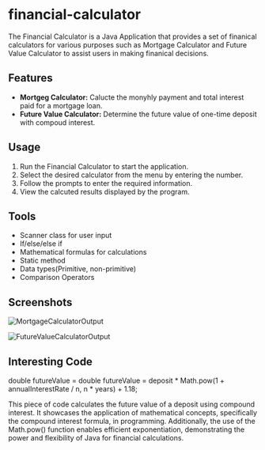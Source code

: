 # financial-calculator
The Financial Calculator is a Java Application that provides a set of finanical calculators for various purposes such as Mortgage Calculator and Future Value Calculator to assist users in making finanical decisions. 

## Features
- **Mortgeg Calculator:** Calucte the monyhly payment and total interest paid for a mortgage loan.
- **Future Value Calculator:** Determine the future value of one-time deposit with compoud interest.

## Usage
1. Run the Financial Calculator to start the application.
2. Select the desired calculator from the menu by entering the number.
3. Follow the prompts to enter the required information.
4. View the calcuted results displayed by the program.

## Tools 
- Scanner class for user input
- If/else/else if
- Mathematical formulas for calculations
- Static method
- Data types(Primitive, non-primitive)
- Comparison Operators

## Screenshots
![MortgageCalculatorOutput](https://github.com/Nyflyguyx200/financial-calculator/assets/114933451/cc98fa5e-3d70-468a-9043-1aa2ff2acdbf)


![FutureValueCalculatorOutput](https://github.com/Nyflyguyx200/financial-calculator/assets/114933451/c5adafe3-aa64-473c-b3dd-db81127d0433)

## Interesting Code
double futureValue = double futureValue = deposit * Math.pow(1 + annualInterestRate / n, n * years) + 1.18; 

This piece of code calculates the future value of a deposit using compound interest. It showcases the application of mathematical concepts, specifically the compound interest formula, in programming. Additionally, the use of the Math.pow() function enables efficient exponentiation, demonstrating the power and flexibility of Java for financial calculations.






